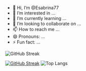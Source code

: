 - 👋 Hi, I’m @Esabrina77
- 👀 I’m interested in ...
- 🌱 I’m currently learning ...
- 💞️ I’m looking to collaborate on ...
- 📫 How to reach me ...
- 😄 Pronouns: ...
- ⚡ Fun fact: ...

![GitHub Streak](http://github-readme-streak-stats.herokuapp.com?user=Esabrina77&theme=chartreuse-dark&hide_border=true)

[![GitHub Streak](https://streak-stats.demolab.com/?user=Esabrina77)](https://git.io/streak-stats)
![Top Langs](https://github-readme-stats.vercel.app/api/top-langs/?username=Esabrina77&layout=normal&card_width=1000&hide_border=true&theme=chartreuse-dark&langs_count=20)
<!---
Esabrina77/Esabrina77 is a ✨ special ✨ repository because its `README.md` (this file) appears on your GitHub profile.
You can click the Preview link to take a look at your changes.
--->

